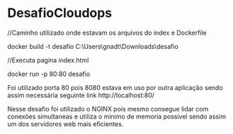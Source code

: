 # DesafioCloudops


//Caminho utilizado onde estavam os arquivos do index e Dockerfile

docker build -t desafio C:\Users\gnadt\Downloads\desafio

//Executa pagina index.html
 
 docker run -p 80:80 desafio
 

Foi utilizado porta 80 pois 8080 estava em uso por outra aplicação sendo assim necessária seguinte link http://localhost:80/


Nesse desafio foi utilizado o NGINX pois mesmo consegue lidar com conexões simultaneas e utiliza o minimo de memoria possivel sendo assim um dos servidores web mais eficientes.
